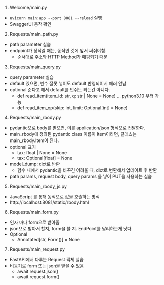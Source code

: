 1. Welcome/main.py
- `uvicorn main:app --port 8081 --reload` 실행
- SwaggerUI 동작 확인

2. Requests/main_path.py
- path parameter 실습
- endpoint가 정적일 때는, 동적인 것에 앞서 써줘야함.
    - 순서대로 주소와 HTTP Method가 매핑되기 때문

3. Requests/main_query.py
- query parameter 실습
- default 있으면, 변수 잘못 넣어도 default 반영되어서 에러 안남
- optional 준다고 해서 default를 안줘도 되는건 아니다.
    - def read_item(item_id: str, q: str | None = None)   ... python3.10 부터 가능
    - def read_item_op(skip: int, limit: Optional[int] = None)

4. Requests/main_rbody.py
- pydantic으로 body를 받으면, 이를 application/json 형식으로 전달한다.
- main_rbody에 정의된 pydantic class 이름이 Item이라면, 클래스는 main_rbody.Item이 된다.
- optional 표기
    - tax: float | None = None
    - tax: Optional[float] = None
- model_dump: dict로 반환
    - 함수 내에서 pydantic을 바꾸긴 어려울 때, dict로 변환해서 업데이트 후 반환
- path params, request body, query params 을 넣어 PUT을 사용하는 실습

5. Requests/main_rbody_js.py
- JavaScript 를 통해 동적으로 값을 호출하는 방식
- http://localhost:8081/static/rbody.html

6. Requests/main_form.py
- 인자 마다 form으로 받아줌  
- json으로 받아서 할지, form을 쓸 지. EndPoint를 달리하는게 낫다.
- Optional
    - Annotated[str, Form()] = None

7. Requests/main_request.py
- FastAPI에서 다루는 Request 객체 실습
- 비동기로 form 또는 json을 받을 수 있음
    - await request.json()
    - await request.form()